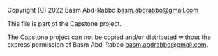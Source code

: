 Copyright (C) 2022 Basm Abd-Rabbo <basm.abdrabbo@gmail.com>

This file is part of the Capstone project.

The Capstone project can not be copied and/or distributed without the express
permission of Basm Abd-Rabbo <basm.abdrabbo@gmail.com>.